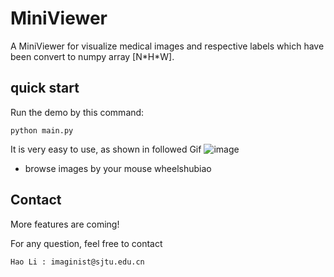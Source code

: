 # MiniViewer
A MiniViewer for visualize medical images and respective labels which have been convert to numpy array [N\*H\*W].

## quick start

Run the demo by this command:

```
python main.py
```

It is very easy to use, as shown in followed Gif
![image]( ./images/demo.gif)
* browse images by your mouse wheelshubiao


## Contact
More features are coming!

For any question, feel free to contact
```
Hao Li : imaginist@sjtu.edu.cn
```
